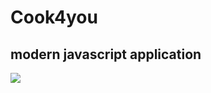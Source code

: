 # Cook4you 
## modern javascript application

![](https://vignette.wikia.nocookie.net/castle-clash/images/2/26/Work-progress-over-white-background-vector-illustration-33893205.jpg/revision/latest?cb=20151216102135)
